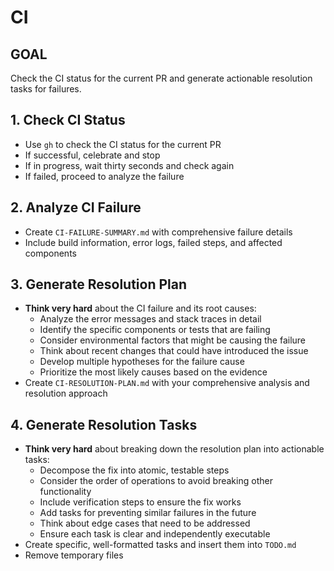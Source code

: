 # CI

## GOAL
Check the CI status for the current PR and generate actionable resolution tasks for failures.

## 1. Check CI Status
- Use `gh` to check the CI status for the current PR
- If successful, celebrate and stop
- If in progress, wait thirty seconds and check again
- If failed, proceed to analyze the failure

## 2. Analyze CI Failure
- Create `CI-FAILURE-SUMMARY.md` with comprehensive failure details
- Include build information, error logs, failed steps, and affected components

## 3. Generate Resolution Plan
- **Think very hard** about the CI failure and its root causes:
  - Analyze the error messages and stack traces in detail
  - Identify the specific components or tests that are failing
  - Consider environmental factors that might be causing the failure
  - Think about recent changes that could have introduced the issue
  - Develop multiple hypotheses for the failure cause
  - Prioritize the most likely causes based on the evidence
- Create `CI-RESOLUTION-PLAN.md` with your comprehensive analysis and resolution approach

## 4. Generate Resolution Tasks
- **Think very hard** about breaking down the resolution plan into actionable tasks:
  - Decompose the fix into atomic, testable steps
  - Consider the order of operations to avoid breaking other functionality
  - Include verification steps to ensure the fix works
  - Add tasks for preventing similar failures in the future
  - Think about edge cases that need to be addressed
  - Ensure each task is clear and independently executable
- Create specific, well-formatted tasks and insert them into `TODO.md`
- Remove temporary files

